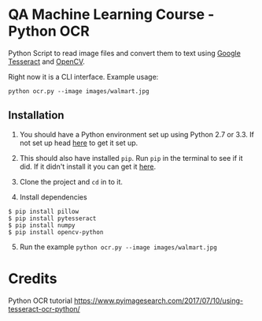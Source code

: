 # QA Machine Learning Course -  Python OCR

Python Script to read image files and convert them to text using [Google Tesseract](https://github.com/tesseract-ocr/tesseract) and [OpenCV](https://docs.opencv.org/trunk/index.html).

Right now it is a CLI interface. 
Example usage:

`python ocr.py --image images/walmart.jpg`

## Installation 

1. You should have a Python environment set up using Python 2.7 or 3.3. If not set up head [here](https://www.python.org/downloads/) to get it set up.

2. This should also have installed `pip`. Run `pip` in the terminal to see if it did. If it didn't install it you can get it [here](https://www.makeuseof.com/tag/install-pip-for-python/).

3. Clone the project and `cd` in to it. 

4. Install dependencies
```
$ pip install pillow
$ pip install pytesseract
$ pip install numpy
$ pip install opencv-python
```

5. Run the example `python ocr.py --image images/walmart.jpg`

# Credits

Python OCR tutorial https://www.pyimagesearch.com/2017/07/10/using-tesseract-ocr-python/


